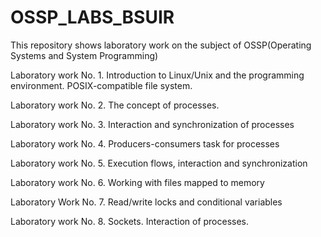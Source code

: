 # OSSP_LABS_BSUIR
This repository shows laboratory work on the subject of OSSP(Operating Systems and System Programming)

Laboratory work No. 1. Introduction to Linux/Unix and the programming environment.
POSIX-compatible file system.

Laboratory work No. 2. The concept of processes.

Laboratory work No. 3. Interaction and synchronization of processes

Laboratory work No. 4. Producers-consumers task for processes

Laboratory work No. 5. Execution flows, interaction and synchronization

Laboratory work No. 6. Working with files mapped to memory

Laboratory Work No. 7. Read/write locks and conditional variables

Laboratory work No. 8. Sockets. Interaction of processes.
